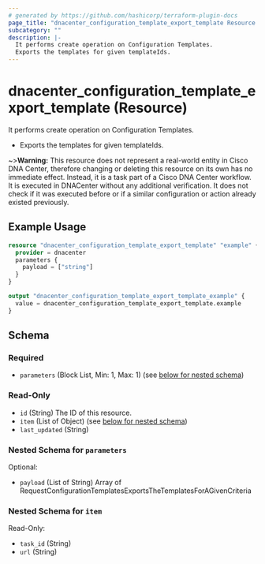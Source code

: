 ```yaml
---
# generated by https://github.com/hashicorp/terraform-plugin-docs
page_title: "dnacenter_configuration_template_export_template Resource - terraform-provider-dnacenter"
subcategory: ""
description: |-
  It performs create operation on Configuration Templates.
  Exports the templates for given templateIds.
---
```


# dnacenter_configuration_template_export_template (Resource)

It performs create operation on Configuration Templates.

- Exports the templates for given templateIds.

~>**Warning:**
This resource does not represent a real-world entity in Cisco DNA Center, therefore changing or deleting this resource on its own has no immediate effect.
Instead, it is a task part of a Cisco DNA Center workflow. It is executed in DNACenter without any additional verification. It does not check if it was executed before or if a similar configuration or action already existed previously.

## Example Usage

```terraform
resource "dnacenter_configuration_template_export_template" "example" {
  provider = dnacenter
  parameters {
    payload = ["string"]
  }
}

output "dnacenter_configuration_template_export_template_example" {
  value = dnacenter_configuration_template_export_template.example
}
```

<!-- schema generated by tfplugindocs -->
## Schema

### Required

- `parameters` (Block List, Min: 1, Max: 1) (see [below for nested schema](#nestedblock--parameters))

### Read-Only

- `id` (String) The ID of this resource.
- `item` (List of Object) (see [below for nested schema](#nestedatt--item))
- `last_updated` (String)

<a id="nestedblock--parameters"></a>
### Nested Schema for `parameters`

Optional:

- `payload` (List of String) Array of RequestConfigurationTemplatesExportsTheTemplatesForAGivenCriteria


<a id="nestedatt--item"></a>
### Nested Schema for `item`

Read-Only:

- `task_id` (String)
- `url` (String)


